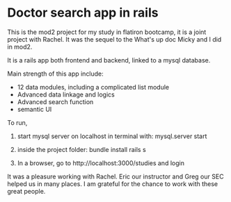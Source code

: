 # Doctor search app in rails 

This is the mod2 project for my study in flatiron bootcamp, it is a joint project with Rachel. It was the sequel to the What's up doc Micky and I did in mod2.

It is a rails app both frontend and backend, linked to a mysql database. 

Main strength of this app include: 
* 12 data modules, including a complicated list module
* Advanced data linkage and logics
* Advanced search function
* semantic UI

To run,
1. start mysql server on localhost in terminal with: 
mysql.server start

2. inside the project folder: 
bundle install
rails s

3. In a browser, go to http://localhost:3000/studies and login


It was a pleasure working with Rachel. Eric our instructor and Greg our SEC helped us in many places. I am grateful for the chance to work with these great people. 
